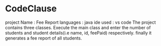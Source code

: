 # CodeClause
project Name : Fee Report
languages : java
ide used : vs code
The project contains three classes.
Execute the main class and enter the number of students and student details(i.e name, id, feePaid) respectively.
finally it generates a fee report of all students.
